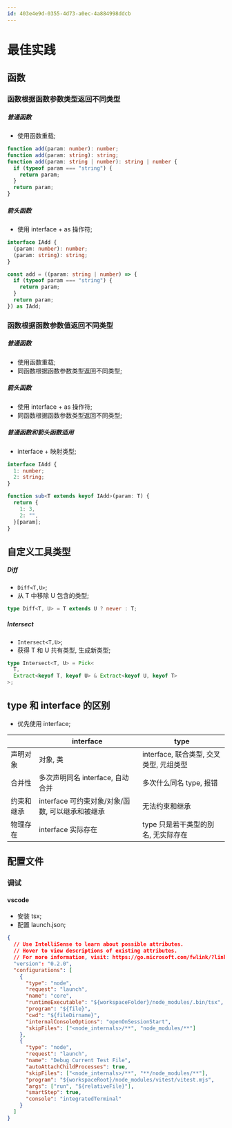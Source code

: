 ```yaml
---
id: 403e4e9d-0355-4d73-a0ec-4a884998ddcb
---
```


# 最佳实践

## 函数

### 函数根据函数参数类型返回不同类型

##### 普通函数

- 使用函数重载;

```typescript
function add(param: number): number;
function add(param: string): string;
function add(param: string | number): string | number {
  if (typeof param === "string") {
    return param;
  }
  return param;
}
```

##### 箭头函数

- 使用 interface + as 操作符;

```typescript
interface IAdd {
  (param: number): number;
  (param: string): string;
}

const add = ((param: string | number) => {
  if (typeof param === "string") {
    return param;
  }
  return param;
}) as IAdd;
```

### 函数根据函数参数值返回不同类型

##### 普通函数

- 使用函数重载;
- 同函数根据函数参数类型返回不同类型;

##### 箭头函数

- 使用 interface + as 操作符;
- 同函数根据函数参数类型返回不同类型;

##### 普通函数和箭头函数适用

- interface + 映射类型;

```typescript
interface IAdd {
  1: number;
  2: string;
}

function sub<T extends keyof IAdd>(param: T) {
  return {
    1: 3,
    2: "",
  }[param];
}
```

## 自定义工具类型

##### Diff

- `Diff<T,U>`;
- 从 T 中移除 U 包含的类型;

```typescript
type Diff<T, U> = T extends U ? never : T;
```

##### Intersect

- `Intersect<T,U>`;
- 获得 T 和 U 共有类型, 生成新类型;

```typescript
type Intersect<T, U> = Pick<
  T,
  Extract<keyof T, keyof U> & Extract<keyof U, keyof T>
>;
```

## type 和 interface 的区别

- 优先使用 interface;

|            | interface                                        | type                                    |
| ---------- | ------------------------------------------------ | --------------------------------------- |
| 声明对象   | 对象, 类                                         | interface, 联合类型, 交叉类型, 元组类型 |
| 合并性     | 多次声明同名 interface, 自动合并                 | 多次什么同名 type, 报错                 |
| 约束和继承 | interface 可约束对象/对象/函数, 可以继承和被继承 | 无法约束和继承                          |
| 物理存在   | interface 实际存在                               | type 只是若干类型的别名, 无实际存在     |

## 配置文件

### 调试

#### vscode

- 安装 tsx;
- 配置 launch.json;

```json
{
  // Use IntelliSense to learn about possible attributes.
  // Hover to view descriptions of existing attributes.
  // For more information, visit: https://go.microsoft.com/fwlink/?linkid=830387
  "version": "0.2.0",
  "configurations": [
    {
      "type": "node",
      "request": "launch",
      "name": "core",
      "runtimeExecutable": "${workspaceFolder}/node_modules/.bin/tsx",
      "program": "${file}",
      "cwd": "${fileDirname}",
      "internalConsoleOptions": "openOnSessionStart",
      "skipFiles": ["<node_internals>/**", "node_modules/**"]
    },
    {
      "type": "node",
      "request": "launch",
      "name": "Debug Current Test File",
      "autoAttachChildProcesses": true,
      "skipFiles": ["<node_internals>/**", "**/node_modules/**"],
      "program": "${workspaceRoot}/node_modules/vitest/vitest.mjs",
      "args": ["run", "${relativeFile}"],
      "smartStep": true,
      "console": "integratedTerminal"
    }
  ]
}
```
